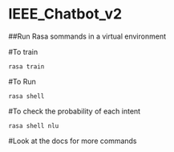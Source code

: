 # IEEE_Chatbot_v2
##Run Rasa sommands in a virtual environment


#To train
```
rasa train
```

#To Run
```
rasa shell
```

#To check the probability of each intent
```
rasa shell nlu
```

#Look at the docs for more commands
